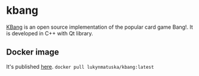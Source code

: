 # kbang
[KBang](https://kbang.online) is an open source implementation of the popular card game Bang!. It is developed in C++ with Qt library.

## Docker image
It's published [here](https://hub.docker.com/r/lukynmatuska/kbang).
```docker pull lukynmatuska/kbang:latest```
